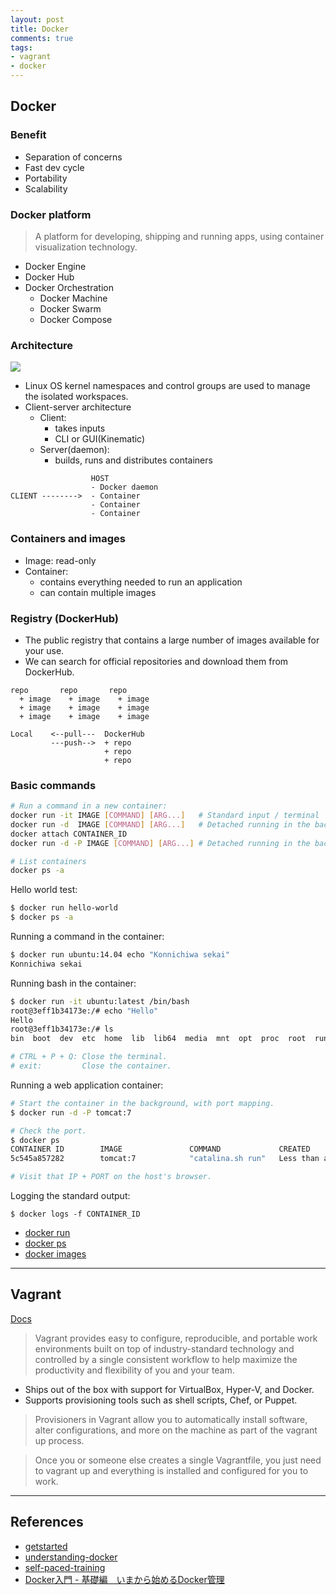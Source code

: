 ```yaml
---
layout: post
title: Docker
comments: true
tags:
- vagrant
- docker
---
```




## Docker

### Benefit

- Separation of concerns
- Fast dev cycle
- Portability
- Scalability


### Docker platform

>A platform for developing, shipping and running apps, using container visualization technology.

- Docker Engine
- Docker Hub
- Docker Orchestration
  + Docker Machine
  + Docker Swarm
  + Docker Compose


### Architecture

![](https://docs.docker.com/engine/article-img/architecture.svg)

- Linux OS kernel namespaces and control groups are used to manage the isolated workspaces.
- Client-server architecture
  + Client:
    * takes inputs
    * CLI or GUI(Kinematic)
  + Server(daemon):
    * builds, runs and distributes containers

```
                  HOST
                  - Docker daemon
CLIENT -------->  - Container
                  - Container
                  - Container
```


### Containers and images

- Image: read-only
- Container:
  + contains everything needed to run an application
  + can contain multiple images


### Registry (DockerHub)

- The public registry that contains a large number of images available for your use.
- We can search for official repositories and download them from DockerHub.

```
repo       repo       repo            
  + image    + image    + image
  + image    + image    + image
  + image    + image    + image
```

```
Local    <--pull---  DockerHub
         ---push-->  + repo
                     + repo
                     + repo
```


### Basic commands

```bash
# Run a command in a new container:
docker run -it IMAGE [COMMAND] [ARG...]   # Standard input / terminal
docker run -d  IMAGE [COMMAND] [ARG...]   # Detached running in the background
docker attach CONTAINER_ID
docker run -d -P IMAGE [COMMAND] [ARG...] # Detached running in the background, mapping ports

# List containers
docker ps -a                       
```

Hello world test:

```bash
$ docker run hello-world
$ docker ps -a
```

Running a command in the container:

```bash
$ docker run ubuntu:14.04 echo "Konnichiwa sekai"
Konnichiwa sekai
```

Running bash in the container:

```bash
$ docker run -it ubuntu:latest /bin/bash
root@3eff1b34173e:/# echo "Hello"
Hello
root@3eff1b34173e:/# ls
bin  boot  dev  etc  home  lib  lib64  media  mnt  opt  proc  root  run  sbin  srv  sys  tmp  usr  var

# CTRL + P + Q: Close the terminal.
# exit:         Close the container.     
```

Running a web application container:

```bash
# Start the container in the background, with port mapping.
$ docker run -d -P tomcat:7

# Check the port.
$ docker ps
CONTAINER ID        IMAGE               COMMAND             CREATED                  STATUS              PORTS                     NAMES
5c545a857282        tomcat:7            "catalina.sh run"   Less than a second ago   Up 6 seconds        0.0.0.0:32768->8080/tcp   elated_lovelace

# Visit that IP + PORT on the host's browser.
```

Logging the standard output:

```
$ docker logs -f CONTAINER_ID
```

- [docker run](https://docs.docker.com/engine/reference/commandline/run/)
- [docker ps](https://docs.docker.com/engine/reference/commandline/ps/)
- [docker images](https://docs.docker.com/engine/reference/commandline/images/)


---

## Vagrant

[Docs](https://www.vagrantup.com/docs/getting-started/index.html)

>Vagrant provides easy to configure, reproducible, and portable work environments built on top of industry-standard technology and controlled by a single consistent workflow to help maximize the productivity and flexibility of you and your team.

- Ships out of the box with support for VirtualBox, Hyper-V, and Docker.
- Supports provisioning tools such as shell scripts, Chef, or Puppet.

>Provisioners in Vagrant allow you to automatically install software, alter configurations, and more on the machine as part of the vagrant up process.

>Once you or someone else creates a single Vagrantfile, you just need to vagrant up and everything is installed and configured for you to work.

---

## References
- [getstarted](https://docs.docker.com/engine/getstarted/)
- [understanding-docker](https://docs.docker.com/engine/understanding-docker/)
- [self-paced-training](https://training.docker.com/self-paced-training)
- [Docker入門 - 基礎編　いまから始めるDocker管理](http://www.slideshare.net/zembutsu/introduction-to-docker-management-and-operations-basic)
